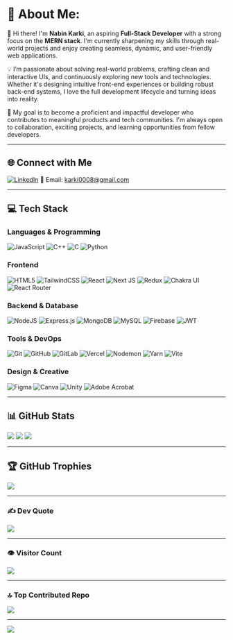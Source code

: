 

# 💫 About Me:

👋 Hi there! I'm **Nabin Karki**, an aspiring **Full-Stack Developer** with a strong focus on the **MERN stack**. I'm currently sharpening my skills through real-world projects and enjoy creating seamless, dynamic, and user-friendly web applications.

💡 I’m passionate about solving real-world problems, crafting clean and interactive UIs, and continuously exploring new tools and technologies. Whether it's designing intuitive front-end experiences or building robust back-end systems, I love the full development lifecycle and turning ideas into reality.

🎯 My goal is to become a proficient and impactful developer who contributes to meaningful products and tech communities. I'm always open to collaboration, exciting projects, and learning opportunities from fellow developers.

---

## 🌐 Connect with Me

[![LinkedIn](https://img.shields.io/badge/LinkedIn-%230077B5.svg?style=flat-square\&logo=linkedin\&logoColor=white)](https://www.linkedin.com/in/nabin-karki-22a872203/)
📧 Email: karki0008@gmail.com

---

## 💻 Tech Stack

### **Languages & Programming**

![JavaScript](https://img.shields.io/badge/javascript-%23F7DF1E.svg?style=flat-square\&logo=javascript\&logoColor=black)
![C++](https://img.shields.io/badge/c++-%2300599C.svg?style=flat-square\&logo=c%2B%2B\&logoColor=white)
![C](https://img.shields.io/badge/c-%2300599C.svg?style=flat-square\&logo=c\&logoColor=white)
![Python](https://img.shields.io/badge/python-3670A0.svg?style=flat-square\&logo=python\&logoColor=ffdd54)

### **Frontend**

![HTML5](https://img.shields.io/badge/html5-%23E34F26.svg?style=flat-square\&logo=html5\&logoColor=white)
![TailwindCSS](https://img.shields.io/badge/tailwindcss-%2338B2AC.svg?style=flat-square\&logo=tailwind-css\&logoColor=white)
![React](https://img.shields.io/badge/react-%2361DAFB.svg?style=flat-square\&logo=react\&logoColor=black)
![Next JS](https://img.shields.io/badge/next.js-black.svg?style=flat-square\&logo=next.js\&logoColor=white)
![Redux](https://img.shields.io/badge/redux-%23593d88.svg?style=flat-square\&logo=redux\&logoColor=white)
![Chakra UI](https://img.shields.io/badge/chakra-%234ED1C5.svg?style=flat-square\&logo=chakraui\&logoColor=white)
![React Router](https://img.shields.io/badge/React_Router-CA4245.svg?style=flat-square\&logo=react-router\&logoColor=white)

### **Backend & Database**

![NodeJS](https://img.shields.io/badge/node.js-6DA55F.svg?style=flat-square\&logo=node.js\&logoColor=white)
![Express.js](https://img.shields.io/badge/express.js-%23404d59.svg?style=flat-square\&logo=express\&logoColor=white)
![MongoDB](https://img.shields.io/badge/MongoDB-%234ea94b.svg?style=flat-square\&logo=mongodb\&logoColor=white)
![MySQL](https://img.shields.io/badge/mysql-4479A1.svg?style=flat-square\&logo=mysql\&logoColor=white)
![Firebase](https://img.shields.io/badge/firebase-FFCA28.svg?style=flat-square\&logo=firebase\&logoColor=white)
![JWT](https://img.shields.io/badge/JWT-black.svg?style=flat-square\&logo=JSON%20web%20tokens\&logoColor=white)

### **Tools & DevOps**

![Git](https://img.shields.io/badge/git-%23F05033.svg?style=flat-square\&logo=git\&logoColor=white)
![GitHub](https://img.shields.io/badge/github-%23121011.svg?style=flat-square\&logo=github\&logoColor=white)
![GitLab](https://img.shields.io/badge/gitlab-%23181717.svg?style=flat-square\&logo=gitlab\&logoColor=white)
![Vercel](https://img.shields.io/badge/vercel-%23000000.svg?style=flat-square\&logo=vercel\&logoColor=white)
![Nodemon](https://img.shields.io/badge/nodemon-%23323330.svg?style=flat-square\&logo=nodemon\&logoColor=BBDEAD)
![Yarn](https://img.shields.io/badge/yarn-%232C8EBB.svg?style=flat-square\&logo=yarn\&logoColor=white)
![Vite](https://img.shields.io/badge/vite-%23646CFF.svg?style=flat-square\&logo=vite\&logoColor=white)

### **Design & Creative**

![Figma](https://img.shields.io/badge/figma-%23F24E1E.svg?style=flat-square\&logo=figma\&logoColor=white)
![Canva](https://img.shields.io/badge/Canva-%2300C4CC.svg?style=flat-square\&logo=Canva\&logoColor=white)
![Unity](https://img.shields.io/badge/unity-%23000000.svg?style=flat-square\&logo=unity\&logoColor=white)
![Adobe Acrobat](https://img.shields.io/badge/Adobe%20Acrobat-EC1C24.svg?style=flat-square\&logo=Adobe%20Acrobat%20Reader\&logoColor=white)

---

## 📊 GitHub Stats

![](https://github-readme-stats.vercel.app/api?username=nabin171&theme=tokyonight&hide_border=false&show_icons=true&count_private=true)
![](https://github-readme-streak-stats.herokuapp.com?user=nabin171&theme=tokyonight&hide_border=false)
![](https://github-readme-stats.vercel.app/api/top-langs/?username=nabin171&theme=tokyonight&hide_border=false&layout=compact)


---

## 🏆 GitHub Trophies

![](https://github-profile-trophy.vercel.app/?username=nabin171\&theme=radical\&no-frame=true\&margin-w=6)

---

### ✍️ Dev Quote

![](https://quotes-github-readme.vercel.app/api?type=horizontal\&theme=radical)

---


### 👁️ Visitor Count



[![](https://visitcount.itsvg.in/api?id=nabin171&label=Profile%20Views&icon=5&color=0F52BA)](https://visitcount.itsvg.in)

---


### 🔝 Top Contributed Repo
![](https://github-contributor-stats.vercel.app/api?username=nabin171&limit=5&theme=dark&combine_all_yearly_contributions=true)

---
[![](https://visitcount.itsvg.in/api?id=nabin171&icon=0&color=0)](https://visitcount.itsvg.in)

<!-- Proudly created with GPRM ( https://gprm.itsvg.in ) -->
